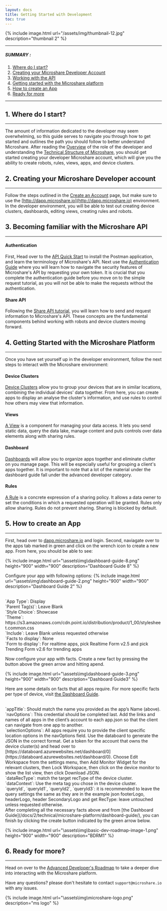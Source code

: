 ```yaml
---
layout: docs
title: Getting Started with Development
toc: true
---
```





{% include image.html url="/assets/img/thumbnail-12.jpg" description="thumbnail 2" %}

---------------------------------------

##### SUMMARY : 

1. [Where do I start?](./#1-where-do-i-start)
2. [Creating your Microshare Developer Account](./#2-creating-your-microshare-developer-account)
3. [Working with the API](./#3-becoming-familiar-with-the-microshare-api)
4. [Getting started with the Microshare platform](./#4-getting-started-with-the-microshare-platform)
5. [How to create an App](./#5-how-to-create-an-app)
6. [Ready for more](./#6-ready-for-more)

---------------------------------------

## 1. Where do I start?
---------------------------------------

The amount of information dedicated to the developer may seem overwhelming, so this guide serves to navigate you through how to get started and outlines the path you should follow to better understand Microshare. 
After reading the [Overview](/docs/2/technical/quick-start/overview/) of the role of the developer and understanding the [Technical Structure of Microshare](/docs/2/technical/quick-start-microshare-technical-structure), you should get started creating your developer Microshare account, which will give you the ability to create robots, rules, views, apps, and device clusters.


## 2. Creating your Microshare Developer account
---------------------------------------

Follow the steps outlined in the [Create an Account](/docs/2/general/quick-start/create-an-account/) page, but make sure to use the [http://dapp.microshare.io](http://dapp.microshare.io) environment. In the developer environment, you will be able to test out creating device clusters, dashboards, editing views, creating rules and robots. 



## 3. Becoming familiar with the Microshare API
---------------------------------------

#### Authentication

First, Head over to the [API Quick Start](/docs/2/technical/api/quick-start/) to install the Postman application, and learn the terminology of Microshare's API. Next
use the [Authentication Guide](/docs/2/technical/api/authentication/) where you will learn how to navigate the security features of Microshare's API by requesting your own token. It is crucial that you complete the authentication guide before you move on to the simple request tutorial, as you will not be able to make the requests without the authentication.

#### Share API

Following the [Share API tutorial](/docs/2/technical/api/share-api/), you will learn how to send and request information to Microshare's API. These concepts are the fundamental components behind working with robots and device clusters moving forward. 


## 4. Getting Started with the Microshare Platform
---------------------------------------
Once you have set yourself up in the developer environment, follow the next steps to interact with the Microshare environment:

#### Device Clusters

[Device Clusters](/docs/2/technical/microshare-platform/device-cluster-guide/) allow you to group your devices that are in similar locations, combining the individual devices' data together. From here, you can create apps to display an analyse the cluster's information, and use rules to control how others may view that information. 

#### Views

[A View](/docs/2/technical/microshare-platform/views-guide/) is a component for managing your data access. It lets you send static data, query the data lake, manage content and puts controls over data elements along with sharing rules. 

#### Dashboard

[Dashboards](/docs/2/technical/microshare-platform/dashboard-guide/) will allow you to organize apps together and eliminate clutter on you manage page. This will be especially useful for grouping a client's apps together. It is important to note that a lot of the material under the dashboard guide fall under the advanced developer category. 

#### Rules 

[A Rule](/docs/2/technical/microshare-platform/rules-guide/) is a concrete expression of a sharing policy. It allows a data owner to set the conditions in which a requested operation will be granted. Rules only allow sharing. Rules do not prevent sharing. Sharing is blocked by default.

## 5. How to create an App
---------------------------------------

First, head over to [dapp.microshare.io](http://dapp.microshare.io) and login. Second, naviagate over to the apps tab marked in green and click on the wrench icon to create a new app. From here, you should be able to see:

{% include image.html url="\assets\img\dashboard-guide-8.png" height="900" width="900" description="Dashboard Guide 8" %}
 
 Configure your app with following options:
{% include image.html url="\assets\img\dashboard-guide-2.png" height="900" width="900" description="Dashboard Guide 2" %}
 
 <br>
 `App Type`: Display
 <br>
 `Parent Tag(s)`: Leave Blank
 <br>
 `Style Choice`: Showcase
 <br>
 `Theme`: https://s3.amazonaws.com/cdn.point.io/distribution/product/1_00/stylesheet.common.css 
 <br>
 `Include`: Leave Blank unless requested otherwise
 <br>
 `Facts to display`: None 
 <br>
 `Form to display`: For realtime apps, pick Realtime Form v2.5 and pick Trending Form v2.6 for trending apps 
 

Now configure your app with facts.  Create a new fact by pressing the button above the green arrow and hitting apend. 

{% include image.html url="\assets\img\dashboard-guide-3.png" height="900" width="900" description="Dashboard Guide3" %}

Here are some details on facts that all apps require. For more specific facts per type of device, visit [the Dashboard Guide](/docs/2/technical/microshare-platform/dashboard-guide/).

<br>
`appTitle`: Should match the name you provided as the app’s Name (above).
<br>
`navOptions`: This credential should be completed last. Add the links and names of all apps in the client’s account to each app.json so that the client can navigate from one app to another.
<br>
`selectionOptions`: All apps require you to provide the client specific location options in the navOptions field. Use the databoard to generate the JSON in the correct format. Get a token for the account that owns the device cluster(s) and head over to [https://databoard.azurewebsites.net/dashboard/0](https://databoard.azurewebsites.net/dashboard/0). Choose Edit Workspace from the settings menu, then Add Monitor Widget for the relevant clusters, then Lock Workspace, then click on the device monitor to show the list view, then click Download JSON. 
<br>
`dataRecType`: match the target recType of the device cluster.
<br>
`dataContext`: Use the meta tag you chose in the device cluster.
<br>
`queryId`, `queryId1`, `queryId2`, `queryId3`: it is recommended to leave the query settings the same as they are in the example json
footerLogo, headerLogo, header SecondaryLogo and get RecType: leave untouched unless requested otherwise.
<br>
After completing all the necessary facts above and from [the Dashboard Guide](/docs/2/technical/microshare-platform/dashboard-guide/), you can finish by clicking the create button indicated by the green arrow below.

{% include image.html url="\assets\img\basic-dev-roadmap-image-1.png" height="900" width="900" description="BDRM1" %}

## 6. Ready for more?
---------------------------------------

Head on over to the [Advanced Developer's Roadmap](/docs/2/technical/quick-start/advanced-dev-roadmap/) to take a deeper dive into interacting with the Microshare platform.

Have any questions? please don't hesitate to contact `support@microshare.io` with any issues. 



{% include image.html url="\assets\img\microshare-logo.png"  description="ms logo" %}
